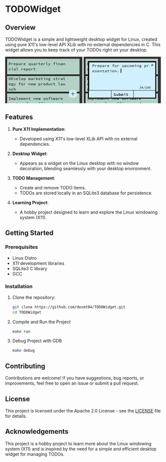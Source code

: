 # TODOWidget

## Overview

TODOWidget is a simple and lightweight desktop widget for Linux, created using pure X11's low-level API XLib with no external dependencies in C. This widget allows you to keep track of your TODOs right on your desktop.

![TODOWidget Screenshot](screenshots/screenshot1.jpg)
![TODOWidget Screenshot](screenshots/screenshot2.jpg)

## Features

1. **Pure X11 Implementation**: 
   - Developed using X11's low-level XLib API with no external dependencies.
   
2. **Desktop Widget**:
   - Appears as a widget on the Linux desktop with no window decoration, blending seamlessly with your desktop environment.
   
3. **TODO Management**:
   - Create and remove TODO items.
   - TODOs are stored locally in an SQLite3 database for persistence.
   
4. **Learning Project**:
   - A hobby project designed to learn and explore the Linux windowing system (X11).

## Getting Started

### Prerequisites

- Linux Distro
- X11 development libraries
- SQLite3 C library
- GCC

### Installation

1. Clone the repository:
   ```bash
   git clone https://github.com/devmt04/TODOWidget.git
   cd TODOWidget
   ```

2. Compile and Run the Project
	```bash
	make run
	```

3. Debug Project with GDB
	```bash
	make debug
	```

## Contributing

Contributions are welcome! If you have suggestions, bug reports, or improvements, feel free to open an issue or submit a pull request.

## License

This project is licensed under the Apache 2.0 License - see the [LICENSE](LICENSE) file for details.

## Acknowledgements

This project is a hobby project to learn more about the Linux windowing system (X11) and is inspired by the need for a simple and efficient desktop widget for managing TODOs.